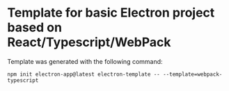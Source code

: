 # Template for basic Electron project based on React/Typescript/WebPack

Template was generated with the following command:

```shell
npm init electron-app@latest electron-template -- --template=webpack-typescript
```